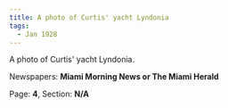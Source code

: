 ```yaml
---  
title: A photo of Curtis' yacht Lyndonia  
tags:  
  - Jan 1928  
---  
```

  
A photo of Curtis' yacht Lyndonia.  
  
Newspapers: **Miami Morning News or The Miami Herald**  
  
Page: **4**, Section: **N/A** 
